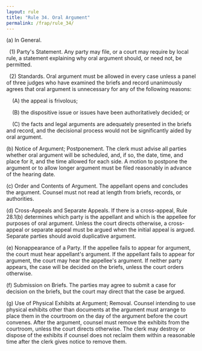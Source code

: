 ```yaml
---
layout: rule
title: "Rule 34. Oral Argument"
permalink: /frap/rule_34/
---
```


(a) In General.


&nbsp;&nbsp;(1) Party's Statement. Any party may file, or a court may require by local rule, a statement explaining why oral argument should, or need not, be permitted.


&nbsp;&nbsp;(2) Standards. Oral argument must be allowed in every case unless a panel of three judges who have examined the briefs and record unanimously agrees that oral argument is unnecessary for any of the following reasons:


&nbsp;&nbsp;&nbsp;&nbsp;(A) the appeal is frivolous;


&nbsp;&nbsp;&nbsp;&nbsp;(B) the dispositive issue or issues have been authoritatively decided; or


&nbsp;&nbsp;&nbsp;&nbsp;(C) the facts and legal arguments are adequately presented in the briefs and record, and the decisional process would not be significantly aided by oral argument.


(b) Notice of Argument; Postponement. The clerk must advise all parties whether oral argument will be scheduled, and, if so, the date, time, and place for it, and the time allowed for each side. A motion to postpone the argument or to allow longer argument must be filed reasonably in advance of the hearing date.


(c) Order and Contents of Argument. The appellant opens and concludes the argument. Counsel must not read at length from briefs, records, or authorities.


(d) Cross-Appeals and Separate Appeals. If there is a cross-appeal, Rule 28.1(b) determines which party is the appellant and which is the appellee for purposes of oral argument. Unless the court directs otherwise, a cross-appeal or separate appeal must be argued when the initial appeal is argued. Separate parties should avoid duplicative argument.


(e) Nonappearance of a Party. If the appellee fails to appear for argument, the court must hear appellant's argument. If the appellant fails to appear for argument, the court may hear the appellee's argument. If neither party appears, the case will be decided on the briefs, unless the court orders otherwise.


(f) Submission on Briefs. The parties may agree to submit a case for decision on the briefs, but the court may direct that the case be argued.


(g) Use of Physical Exhibits at Argument; Removal. Counsel intending to use physical exhibits other than documents at the argument must arrange to place them in the courtroom on the day of the argument before the court convenes. After the argument, counsel must remove the exhibits from the courtroom, unless the court directs otherwise. The clerk may destroy or dispose of the exhibits if counsel does not reclaim them within a reasonable time after the clerk gives notice to remove them.
